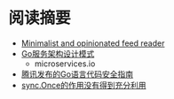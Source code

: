 # 阅读摘要

* [Minimalist and opinionated feed reader](https://github.com/miniflux/v2)
* [Go服务架构设计模式](https://mp.weixin.qq.com/s/NpQIgh2VWVXqA6ab_Bo3TA)
  - microservices.io
* [腾讯发布的Go语言代码安全指南](https://github.com/Tencent/secguide/blob/main/Go%E5%AE%89%E5%85%A8%E6%8C%87%E5%8D%97.md)
* [sync.Once的作用没有得到充分利用](https://blog.chuie.io/posts/synconce/)

